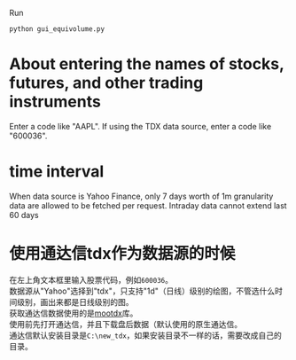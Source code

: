 Run
```commandline
python gui_equivolume.py
```

# About entering the names of stocks, futures, and other trading instruments
Enter a code like "AAPL". If using the TDX data source, enter a code like "600036".

# time interval
When data source is Yahoo Finance, only 7 days worth of 1m granularity data are allowed to be fetched per request.
Intraday data cannot extend last 60 days

# 使用通达信tdx作为数据源的时候
在左上角文本框里输入股票代码，例如`600036`。 <br>
数据源从"Yahoo"选择到"tdx"，只支持"1d"（日线）级别的绘图，不管选什么时间级别，画出来都是日线级别的图。<br>
获取通达信数据使用的是[mootdx](https://github.com/mootdx/mootdx)库。<br>
使用前先打开通达信，并且下载盘后数据（默认使用的原生通达信。<br>
通达信默认安装目录是`C:\new_tdx`，如果安装目录不一样的话，需要改成自己的目录。
